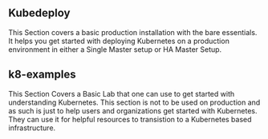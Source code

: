 ## Kubedeploy
This Section covers a basic production installation with the bare essentials.
It helps you get started with deploying Kubernetes on a production environment in either a Single Master setup or HA Master Setup.

## k8-examples
This Section Covers a Basic Lab that one can use to get started with understanding Kubernetes. 
This section is not to be used on production and as such is just to help users and organizations get started with Kubernetes. 
They can use it for helpful resources to transistion to a Kubernetes based infrastructure. 
